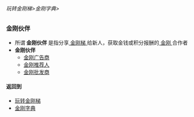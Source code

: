 ###### 玩转金刚梯>金刚字典>
### 金刚伙伴
- 所谓<Strong> 金刚伙伴 </Strong>是指分享[ 金刚梯 ](https://github.com/a2zitpro/web/blob/master/LadderFree/kkDictionary/KKLadder.md)给新人，获取金钱或积分报酬的[ 金刚 ](https://github.com/a2zitpro/web/blob/master/LadderFree/kkDictionary/Atozitpro.md)合作者
- <Strong> 金刚伙伴 </Strong>
  - [ 金刚广告商 ](https://github.com/a2zitpro/web/blob/master/LadderFree/kkDictionary/KKAdvertiser.md)
  - [ 金刚推荐人 ](https://github.com/a2zitpro/web/blob/master/LadderFree/kkDictionary/KKReferrer.md)
  - [ 金刚批发商 ]()
#### 返回到
- [玩转金刚梯](https://github.com/a2zitpro/web/blob/master/LadderFree/A.md)
- [金刚字典](https://github.com/a2zitpro/web/blob/master/LadderFree/kkDictionary/KKDictionary.md)



